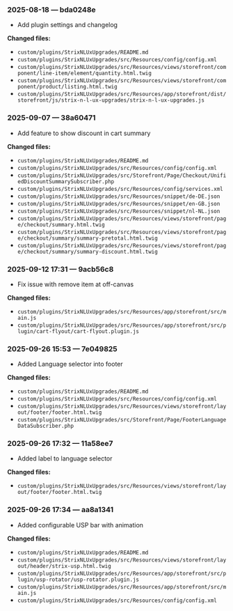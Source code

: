 ### 2025-08-18 — bda0248e

-   Add plugin settings and changelog

**Changed files:**

-   `custom/plugins/StrixNLUxUpgrades/README.md`
-   `custom/plugins/StrixNLUxUpgrades/src/Resources/config/config.xml`
-   `custom/plugins/StrixNLUxUpgrades/src/Resources/views/storefront/component/line-item/element/quantity.html.twig`
-   `custom/plugins/StrixNLUxUpgrades/src/Resources/views/storefront/component/product/listing.html.twig`
-   `custom/plugins/StrixNLUxUpgrades/src/Resources/app/storefront/dist/storefront/js/strix-n-l-ux-upgrades/strix-n-l-ux-upgrades.js`

### 2025-09-07 — 38a60471

-   Add feature to show discount in cart summary

**Changed files:**

-   `custom/plugins/StrixNLUxUpgrades/README.md`
-   `custom/plugins/StrixNLUxUpgrades/src/Resources/config/config.xml`
-   `custom/plugins/StrixNLUxUpgrades/src/Storefront/Page/Checkout/UnifiedDiscountSummarySubscriber.php`
-   `custom/plugins/StrixNLUxUpgrades/src/Resources/config/services.xml`
-   `custom/plugins/StrixNLUxUpgrades/src/Resources/snippet/de-DE.json`
-   `custom/plugins/StrixNLUxUpgrades/src/Resources/snippet/en-GB.json`
-   `custom/plugins/StrixNLUxUpgrades/src/Resources/snippet/nl-NL.json`
-   `custom/plugins/StrixNLUxUpgrades/src/Resources/views/storefront/page/checkout/summary.html.twig`
-   `custom/plugins/StrixNLUxUpgrades/src/Resources/views/storefront/page/checkout/summary/summary-pretotal.html.twig`
-   `custom/plugins/StrixNLUxUpgrades/src/Resources/views/storefront/page/checkout/summary/summary-discount.html.twig`

### 2025-09-12 17:31 — 9acb56c8

-   Fix issue with remove item at off-canvas

**Changed files:**

-   `custom/plugins/StrixNLUxUpgrades/src/Resources/app/storefront/src/main.js`
-   `custom/plugins/StrixNLUxUpgrades/src/Resources/app/storefront/src/plugin/cart-flyout/cart-flyout.plugin.js`

### 2025-09-26 15:53 — 7e049825

-   Added Language selector into footer

**Changed files:**

-   `custom/plugins/StrixNLUxUpgrades/README.md`
-   `custom/plugins/StrixNLUxUpgrades/src/Resources/config/config.xml`
-   `custom/plugins/StrixNLUxUpgrades/src/Resources/views/storefront/layout/footer/footer.html.twig`
-   `custom/plugins/StrixNLUxUpgrades/src/Storefront/Page/FooterLanguageDataSubscriber.php`

### 2025-09-26 17:32 — 11a58ee7

-   Added label to language selector

**Changed files:**

-   `custom/plugins/StrixNLUxUpgrades/src/Resources/views/storefront/layout/footer/footer.html.twig`

### 2025-09-26 17:34 — aa8a1341

-   Added configurable USP bar with animation

**Changed files:**

-   `custom/plugins/StrixNLUxUpgrades/README.md`
-   `custom/plugins/StrixNLUxUpgrades/src/Resources/views/storefront/layout/header/strix-usp.html.twig`
-   `custom/plugins/StrixNLUxUpgrades/src/Resources/app/storefront/src/plugin/usp-rotator/usp-rotator.plugin.js`
-   `custom/plugins/StrixNLUxUpgrades/src/Resources/app/storefront/src/main.js`
-   `custom/plugins/StrixNLUxUpgrades/src/Resources/config/config.xml`
